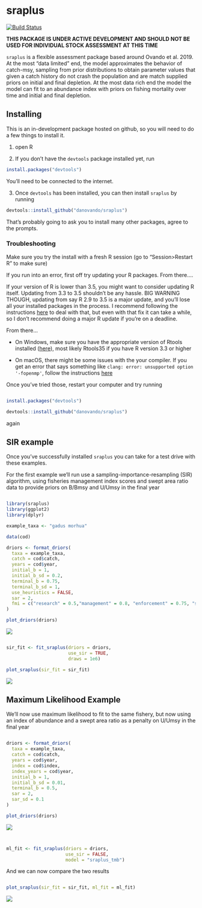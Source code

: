 
# sraplus

[![Build
Status](https://travis-ci.org/DanOvando/sraplus.svg?branch=master)](https://travis-ci.org/DanOvando/sraplus)
<!-- README.md is generated from README.Rmd. Please edit that file -->

**THIS PACKAGE IS UNDER ACTIVE DEVELOPMENT AND SHOULD NOT BE USED FOR
INDIVIDUAL STOCK ASSESSMENT AT THIS TIME**

`sraplus` is a flexible assessment package based around Ovando et
al. 2019. At the most “data limited” end, the model approximates the
behavior of catch-msy, sampling from prior distributions to obtain
parameter values that given a catch history do not crash the population
and are match supplied priors on initial and final depletion. At the
most data rich end the model the model can fit to an abundance index
with priors on fishing mortality over time and initial and final
depletion.

## Installing

This is an in-development package hosted on github, so you will need to
do a few things to install it.

1.  open R

2.  If you don’t have the `devtools` package installed yet, run

<!-- end list -->

``` r
install.packages("devtools")
```

You’ll need to be connected to the internet.

3.  Once `devtools` has been installed, you can then install `sraplus`
    by running

<!-- end list -->

``` r
devtools::install_github("danovando/sraplus")
```

That’s probably going to ask you to install many other packages, agree
to the prompts.

### Troubleshooting

Make sure you try the install with a fresh R session (go to
“Session\>Restart R” to make sure)

If you run into an error, first off try updating your R packages. From
there….

If your version of R is lower than 3.5, you might want to consider
updating R itself. Updating from 3.3 to 3.5 shouldn’t be any hassle. BIG
WARNING THOUGH, updating from say R 2.9 to 3.5 is a major update, and
you’ll lose all your installed packages in the process. I recommend
following the instructions
[here](https://www.datascienceriot.com/r/upgrade-R-packages/) to deal
with that, but even with that fix it can take a while, so I don’t
recommend doing a major R update if you’re on a deadline.

From there…

  - On Windows, make sure you have the appropriate version of Rtools
    installed ([here](https://cran.r-project.org/bin/windows/Rtools/)),
    most likely Rtools35 if you have R version 3.3 or higher

  - On macOS, there might be some issues with the your compiler. If you
    get an error that says something like `clang: error: unsupported
    option '-fopenmp'`, follow the instructions
    [here](https://thecoatlessprofessor.com/programming/r-compiler-tools-for-rcpp-on-macos/)

Once you’ve tried those, restart your computer and try running

``` r

install.packages("devtools")

devtools::install_github("danovando/sraplus")
```

again

## SIR example

Once you’ve successfully installed `sraplus` you can take for a test
drive with these examples.

For the first example we’ll run use a sampling-importance-resampling
(SIR) algorithm, using fisheries management index scores and swept area
ratio data to provide priors on B/Bmsy and U/Umsy in the final year

``` r

library(sraplus)
library(ggplot2)
library(dplyr)

example_taxa <- "gadus morhua"

data(cod)

driors <- format_driors(
  taxa = example_taxa,
  catch = cod$catch,
  years = cod$year,
  initial_b = 1,
  initial_b_sd = 0.2,
  terminal_b = 0.75,
  terminal_b_sd = 1,
  use_heuristics = FALSE,
  sar = 2,
  fmi = c("research" = 0.5,"management" = 0.8, "enforcement" = 0.75, "socioeconomics" = .67),
)

plot_driors(driors)
```

![](README_files/figure-gfm/unnamed-chunk-5-1.svg)<!-- -->

``` r

sir_fit <- fit_sraplus(driors = driors,
                       use_sir = TRUE,
                       draws = 1e6)

plot_sraplus(sir_fit = sir_fit)
```

![](README_files/figure-gfm/unnamed-chunk-5-2.svg)<!-- -->

## Maximum Likelihood Example

We’ll now use maximum likelihood to fit to the same fishery, but now
using an index of abundance and a swept area ratio as a penalty on
U/Umsy in the final year

``` r

driors <- format_driors(
  taxa = example_taxa,
  catch = cod$catch,
  years = cod$year,
  index = cod$index,
  index_years = cod$year,
  initial_b = 1,
  initial_b_sd = 0.01,
  terminal_b = 0.5,
  sar = 2,
  sar_sd = 0.1
)

plot_driors(driors)
```

![](README_files/figure-gfm/unnamed-chunk-6-1.svg)<!-- -->

``` r


ml_fit <- fit_sraplus(driors = driors,
                      use_sir = FALSE,
                      model = "sraplus_tmb")
```

And we can now compare the two results

``` r

plot_sraplus(sir_fit = sir_fit, ml_fit = ml_fit)
```

![](README_files/figure-gfm/unnamed-chunk-7-1.svg)<!-- -->
